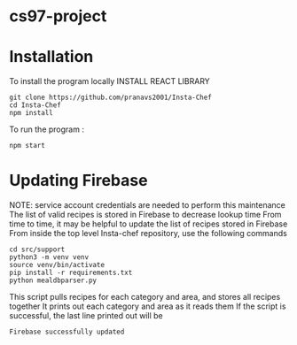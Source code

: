 # cs97-project

# Installation 
To install the program locally
INSTALL REACT LIBRARY
```
git clone https://github.com/pranavs2001/Insta-Chef
cd Insta-Chef
npm install
```
To run the program :
```
npm start
```

# Updating Firebase
NOTE: service account credentials are needed to perform this maintenance
The list of valid recipes is stored in Firebase to decrease lookup time
From time to time, it may be helpful to update the list of recipes stored in Firebase
From inside the top level Insta-chef repository, use the following commands
```
cd src/support
python3 -m venv venv
source venv/bin/activate
pip install -r requirements.txt
python mealdbparser.py
```
This script pulls recipes for each category and area, and stores all recipes together
It prints out each category and area as it reads them
If the script is successful, the last line printed out will be 
```
Firebase successfully updated
```
